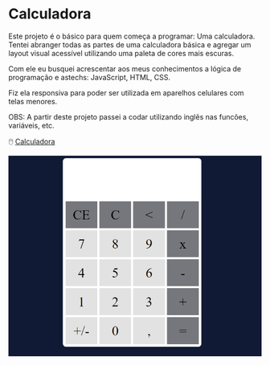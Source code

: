 # Calculadora

Este projeto é o básico para quem começa a programar: Uma calculadora. Tentei abranger todas as partes de uma calculadora básica e agregar um layout visual acessível utilizando uma paleta de cores mais escuras. 

Com ele eu busquei acrescentar aos meus conhecimentos a lógica de programação e astechs: JavaScript, HTML, CSS.

Fiz ela responsiva para poder ser utilizada em aparelhos celulares com telas menores. 

OBS: A partir deste projeto passei a codar utilizando inglês nas funcões, variáveis, etc. 

🖱️ [Calculadora](https://calculadorabysamir.netlify.app/)

<a href="https://calculadorabysamir.netlify.app/"> <img src="./calculadora.png"></img> </a>
